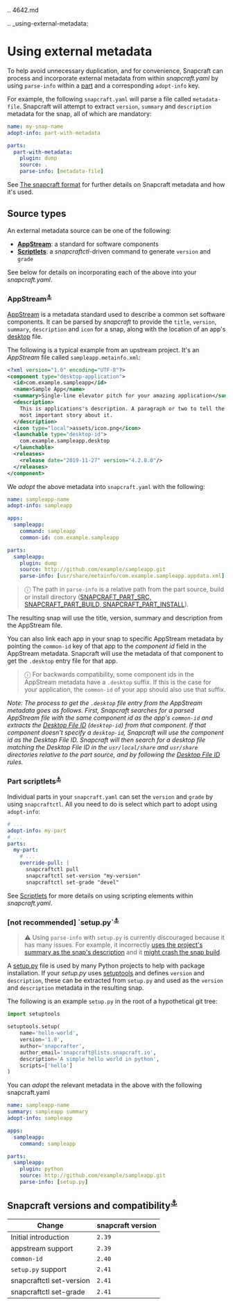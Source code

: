 .. 4642.md

.. _using-external-metadata:

# Using external metadata

To help avoid unnecessary duplication, and for convenience, Snapcraft can process and incorporate external metadata from within *snapcraft.yaml* by using `parse-info` within a [part](adding-parts.md) and a corresponding `adopt-info` key.

For example, the following `snapcraft.yaml` will parse a file called `metadata-file`. Snapcraft will attempt to extract `version`, `summary` and `description` metadata for the snap, all of which are mandatory:

```yaml
name: my-snap-name
adopt-info: part-with-metadata

parts:
  part-with-metadata:
    plugin: dump
    source: .
    parse-info: [metadata-file]
```

See [The snapcraft format](the-snapcraft-yaml-schema.md) for further details on Snapcraft metadata and how it's used.

## Source types

An external metadata source can be one of the following:

- **[AppStream](#meta-appstream)**: a standard for software components
- **[Scriptlets](#meta-scriptlet)**:  a *snapcraftctl*-driven command to generate `version` and `grade`

See below for details on incorporating each of the above into your *snapcraft.yaml*.

<h3 id='heading--appstream'>AppStream<sup><a href=#heading--appstream name="meta-appstream">⚓</a></sup></h3>

[AppStream](https://www.freedesktop.org/software/appstream/docs/) is a metadata standard used to describe a common set software components. It can be parsed by *snapcraft* to provide the `title`, `version`, `summary`, `description` and `icon` for a snap, along with the location of an app's [desktop](desktop-files-for-menu-integration.md) file.

The following is a typical example from an upstream project. It's an *AppStream* file called `sampleapp.metainfo.xml`:

```xml
<?xml version="1.0" encoding="UTF-8"?>
<component type="desktop-application">
  <id>com.example.sampleapp</id>
  <name>Sample App</name>
  <summary>Single-line elevator pitch for your amazing application</summary>
  <description>
    This is applications's description. A paragraph or two to tell the
    most important story about it.
  </description>
  <icon type="local">assets/icon.png</icon>
  <launchable type="desktop-id">
    com.example.sampleapp.desktop
  </launchable>
  <releases>
    <release date="2019-11-27" version="4.2.8.0"/>
  </releases>
</component>
```

We *adopt* the above metadata into `snapcraft.yaml` with the following:

```yaml
name: sampleapp-name
adopt-info: sampleapp

apps:
  sampleapp:
    command: sampleapp
    common-id: com.example.sampleapp

parts:
  sampleapp:
    plugin: dump
    source: http://github.com/example/sampleapp.git
    parse-info: [usr/share/metainfo/com.example.sampleapp.appdata.xml]
```

> ⓘ The path in `parse-info` is a relative path from the part source, build or install directory ([SNAPCRAFT_PART_SRC, SNAPCRAFT_PART_BUILD, SNAPCRAFT_PART_INSTALL](parts-lifecycle.md#heading--parts-directories)).

The resulting snap will use the title, version, summary and description from the AppStream file.

You can also link each app in your snap to specific AppStream metadata by pointing the `common-id` key of that app to the *component id* field in the AppStream metadata.  Snapcraft will use the metadata of that component to get the `.desktop` entry file for that app.

> ⓘ For backwards compatibility, some component ids in the AppStream metadata have a `.desktop` suffix. If this is the case for your application, the `common-id` of your app should also use that suffix.

*Note: The process to get the `.desktop` file entry from the AppStream metadata goes as follows. First, Snapcraft searches for a parsed AppStream file with the same *component id* as the app's `common-id` and extracts the [Desktop File ID](https://specifications.freedesktop.org/desktop-entry-spec/desktop-entry-spec-latest.html#desktop-file-id) (`desktop-id`) from that component. If that component doesn't specify a `desktop-id`, Snapcraft will use the *component id* as the Desktop File ID. Snapcraft will then search for a desktop file matching the Desktop File ID in the `usr/local/share` and `usr/share` directories relative to the part source, and by following the [Desktop File ID](https://standards.freedesktop.org/desktop-entry-spec/desktop-entry-spec-latest.html#desktop-file-id) rules.*

<h3 id='heading--scriptlet'> Part scriptlets<sup><a href=#heading--scriptlet name="meta-scriptlet">⚓</a></sup></h3>

Individual parts in  your `snapcraft.yaml` can set the `version` and `grade` by using `snapcraftctl`. All you need to do is select which part to adopt using `adopt-info`:

```yaml
# ...
adopt-info: my-part
# ...
parts:
  my-part:
    # ...
    override-pull: |
      snapcraftctl pull
      snapcraftctl set-version "my-version"
      snapcraftctl set-grade "devel"
```

See [Scriptlets](override-build-steps.md) for more details on using scripting elements within *snapcraft.yaml*.

<h3 id='heading--setup-py'>[not recommended] `setup.py`<sup><a href=#heading--setup-py name="meta-setup">⚓</a></sup></h3>

> ⚠  Using `parse-info` with `setup.py` is currently discouraged because it has many issues. For example, it incorrectly [uses the project's summary as the snap's description](https://bugs.launchpad.net/snapcraft/+bug/1813364) and it [might crash the snap build](https://github.com/snapcore/snapcraft/pull/2756#issuecomment-544284814).

A [setup.py](https://docs.python.org/3/distutils/setupscript.html) file is used by many Python projects to help with package installation. If your *setup.py* uses [setuptools](https://setuptools.readthedocs.io/en/latest/) and defines `version` and `description`, these can be extracted from `setup.py` and used as the `version` and `description` metadata in the resulting snap.

The following is an example `setup.py` in the root of a hypothetical git tree:

```python
import setuptools

setuptools.setup(
    name='hello-world',
    version='1.0',
    author='snapcrafter',
    author_email='snapcraft@lists.snapcraft.io',
    description='A simple hello world in python',
    scripts=['hello']
)
```

You can *adopt* the relevant metadata in the above with the following snapcraft.yaml

```yaml
name: sampleapp-name
summary: sampleapp summary
adopt-info: sampleapp

apps:
  sampleapp:
    command: sampleapp

parts:
  sampleapp:
    plugin: python
    source: http://github.com/example/sampleapp.git
    parse-info: [setup.py]
```

<h2 id='heading--version'>Snapcraft versions and compatibility<sup><a href=#heading--version name="meta-version">⚓</a></sup></h2>

| Change | snapcraft version|
|------------|------------------------|
| Initial introduction | `2.39` |
| appstream support | `2.39`|
| `common-id` | `2.40` |
| `setup.py` support | `2.41` |
| snapcraftctl set-version | `2.41` |
| snapcraftctl set-grade | `2.41` |